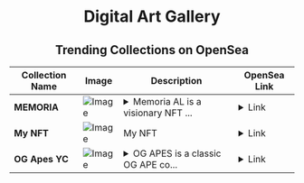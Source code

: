 <div align="center">

# Digital Art Gallery

## Trending Collections on OpenSea

| Collection Name                       | Image                                                                                     | Description                       | OpenSea Link                                                                                          |
|---------------------------------------|-------------------------------------------------------------------------------------------|-----------------------------------|--------------------------------------------------------------------------------------------------------|
| **MEMORIA** | ![Image](https://i.seadn.io/s/raw/files/d1380ac50354cfed7f3afac1dd54e155.png?w=500&auto=format?w=200&auto=format) | <details><summary>Memoria AL is a visionary NFT ...</summary>Memoria AL is a visionary NFT collection of 1,000 unique digital assets that go beyond collectibles. Each NFT acts as a AI Agent and a decentralized Node, enabling holders to actively support the Memoria L1 chain infrastructure while unlocking exclusive benefits. Be part of the Memoria ecosystem and fuel the future of decentralized Web3 vibes!</details> | <details><summary>Link</summary>[MEMORIA](https://opensea.io/collection/memoria-27)</details> |
| **My NFT** | ![Image](https://i.seadn.io/s/raw/files/c1d0650cbce65b556af8f3443f537988.jpg?w=500&auto=format?w=200&auto=format) | My NFT | <details><summary>Link</summary>[My NFT](https://opensea.io/collection/my-nft-1073)</details> |
| **OG Apes YC** | ![Image](https://i.seadn.io/s/raw/files/db5732761488fa9c0f7a19d8dda23892.png?w=500&auto=format?w=200&auto=format) | <details><summary>OG APES is a classic OG APE co...</summary>OG APES is a classic OG APE collection on APE, staying true to the original punk spirit while thriving in a new digital frontier.</details> | <details><summary>Link</summary>[OG Apes YC](https://opensea.io/collection/og-apes-yc-204)</details> |

</div>